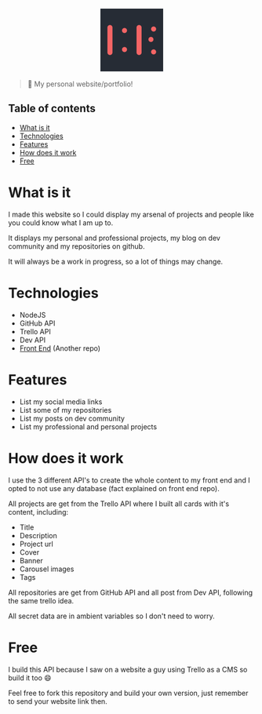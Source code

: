 <p align="center">
<img src="https://raw.githubusercontent.com/devbaraus/portfolio_web/master/static/logo.svg" alt="" width="128" style="margin: 0 auto;">
</p>

> :goat: My personal website/portfolio!

## Table of contents

- [What is it](#what-is-it)
- [Technologies](#technologies)
- [Features](#features)
- [How does it work](#how-does-it-work)
- [Free](#free)

# What is it

I made this website so I could display my arsenal of projects and people like you could know what I am up to.

It displays my personal and professional projects, my blog on dev community and my repositories on github.

It will always be a work in progress, so a lot of things may change.

# Technologies

- NodeJS
- GitHub API
- Trello API
- Dev API
- [Front End](https://github.com/devbaraus/portfolio_web) (Another repo)

# Features

- List my social media links
- List some of my repositories
- List my posts on dev community
- List my professional and personal projects

# How does it work

I use the 3 different API's to create the whole content to my front end and I opted to not use any database (fact explained on front end repo).

All projects are get from the Trello API where I built all cards with it's content, including:

- Title
- Description
- Project url
- Cover
- Banner
- Carousel images
- Tags
  
All repositories are get from GitHub API and all post from Dev API, following the same trello idea.

All secret data are in ambient variables so I don't need to worry.

# Free

I build this API because I saw on a website a guy using Trello as a CMS so build it too :smile:

Feel free to fork this repository and build your own version, just remember to send your website link then.
